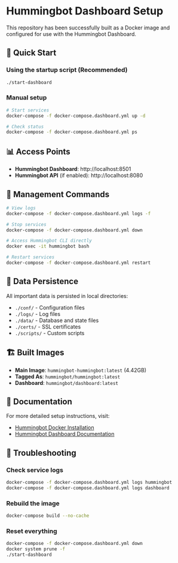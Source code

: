# Hummingbot Dashboard Setup

This repository has been successfully built as a Docker image and configured for use with the Hummingbot Dashboard.

## 🚀 Quick Start

### Using the startup script (Recommended)

```bash
./start-dashboard
```

### Manual setup

```bash
# Start services
docker-compose -f docker-compose.dashboard.yml up -d

# Check status
docker-compose -f docker-compose.dashboard.yml ps
```

## 📊 Access Points

- **Hummingbot Dashboard**: http://localhost:8501
- **Hummingbot API** (if enabled): http://localhost:8080

## 🔧 Management Commands

```bash
# View logs
docker-compose -f docker-compose.dashboard.yml logs -f

# Stop services
docker-compose -f docker-compose.dashboard.yml down

# Access Hummingbot CLI directly
docker exec -it hummingbot bash

# Restart services
docker-compose -f docker-compose.dashboard.yml restart
```

## 📁 Data Persistence

All important data is persisted in local directories:

- `./conf/` - Configuration files
- `./logs/` - Log files
- `./data/` - Database and state files
- `./certs/` - SSL certificates
- `./scripts/` - Custom scripts

## 🏗️ Built Images

- **Main Image**: `hummingbot-hummingbot:latest` (4.42GB)
- **Tagged As**: `hummingbot/hummingbot:latest`
- **Dashboard**: `hummingbot/dashboard:latest`

## 📖 Documentation

For more detailed setup instructions, visit:

- [Hummingbot Docker Installation](https://hummingbot.org/installation/docker/#install-docker-compose)
- [Hummingbot Dashboard Documentation](https://hummingbot.org/dashboard/)

## 🐛 Troubleshooting

### Check service logs

```bash
docker-compose -f docker-compose.dashboard.yml logs hummingbot
docker-compose -f docker-compose.dashboard.yml logs dashboard
```

### Rebuild the image

```bash
docker-compose build --no-cache
```

### Reset everything

```bash
docker-compose -f docker-compose.dashboard.yml down
docker system prune -f
./start-dashboard
```
